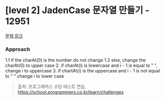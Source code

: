 # [level 2] JadenCase 문자열 만들기 - 12951 

[문제 링크](https://school.programmers.co.kr/learn/courses/30/lessons/12951) 


### Approach 
1.1 if the charAt(0) is the number do not change
1.2 else, change the charAt(0) to upper case
2. if charAt(i) is lowercase and i - 1 is equal to " ", change i to uppercase
3. if chartAt(i) is the uppercase and i - 1 is not equal to " " change i to lower case

> 출처: 프로그래머스 코딩 테스트 연습, https://school.programmers.co.kr/learn/challenges
